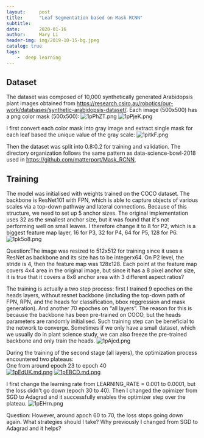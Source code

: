 ```yaml
---
layout:     post
title:      "Leaf Segmentation based on Mask RCNN"
subtitle:   
date:       2020-01-16
author:     Mary Li
header-img: img/2019-10-15-bg.jpeg
catalog: true
tags: 
    -  deep learning
---
```


## Dataset
The dataset was composed of 10,000 synthetically generated Arabidopsis plant images obtained from 
https://research.csiro.au/robotics/our-work/databases/synthetic-arabidopsis-dataset/. Each image (500x500) has
a png color mask (500x500):
![1pPhZT.png](https://s2.ax1x.com/2020/01/18/1pPhZT.png)
![1pPjeK.png](https://s2.ax1x.com/2020/01/18/1pPjeK.png)

I first convert each color mask into gray image and extract single mask for each leaf based the unique
value of the gray scale:
![1pitkF.png](https://s2.ax1x.com/2020/01/18/1pitkF.png)

Then the dataset was split into 0.8:0.2 for training and validation. The directory organization follows 
the same pattern as data-science-bowl-2018 used in https://github.com/matterport/Mask_RCNN,

## Training
The model was initialised with weights trained on the COCO dataset. The backbone is  ResNet101 with FPN, 
which is able to capture objects of various scales via a top-down pathway and lateral connections. 
Because of this structure, we need to set up 5 anchor sizes. The original implementation uses 32 as the 
smallest anchor size, but it was found that it's not performing well on small leaves. I therefore change it to 8 for P2,
which is a biggest feature map layer, 16 for P3, 32 for P4, 64 for P5, 128 for P6.<br>
![1pk5o8.png](https://s2.ax1x.com/2020/01/18/1pk5o8.png)

Question:The image was resized to 512x512 for training since it uses a ResNet as backbone and its size has to be integerx64.
On P2 level, the stride is 4, then the feature map was 128x128.  Each point at the feature map covers 4x4 area in the original
image, but since it has a 8 pixel anchor size, it is true that it covers a 8x8 anchor area with 3 different aspect ratios? <br>

The training is actually a two step process: first  I trained 9 epoches on the heads layers, 
without resnet backbone (including the top-down path of FPN, RPN, and the heads for classification, bbox reggression
and mask generation). And another 70 epoches on “all layers”. The reason for this is because the backbone has been 
pre-trained on COCO, but the heads parameters are randomly initialised. Such training step can be beneficial to the 
network to converge. Sometimes if we only have a small dataset, which we usually do in plant science study, we 
can also freeze the pre-trained backbone and only train the heads.
![1pAjcd.png](https://s2.ax1x.com/2020/01/18/1pAjcd.png)

During the training of the second stage (all layers), the optimization process encountered two plateaus:<br>
One from around epoch 23 to epoch 40<br>
[![1pEdUK.md.png](https://s2.ax1x.com/2020/01/18/1pEdUK.md.png)](https://imgchr.com/i/1pEdUK)
[![1pEBCD.md.png](https://s2.ax1x.com/2020/01/18/1pEBCD.md.png)](https://imgchr.com/i/1pEBCD)

I first change the learning rate from  LEARNING_RATE = 0.001 to 0.0001, but the loss didn't go down (epoch 30 to 40). Then I changed 
the opimizer from SGD to Adagrad and it successfully enables the optimizer step over the plateau.
![1pEHrn.png](https://s2.ax1x.com/2020/01/18/1pEHrn.png)

Question: However, around apoch 60 to 70, the loss stops going down again. What strategies should I take? Why previously I changed
from SGD to Adagrad and it helps? <br>




 
